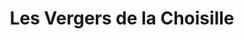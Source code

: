 ---
title: "Les Vergers de la Choisille"
url: /mettray/les-vergers-de-la-choisille/
shop: Gemüse & Obst
---